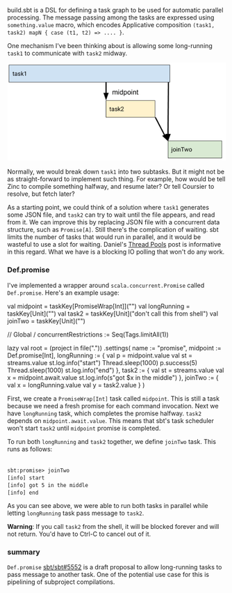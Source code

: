 build.sbt is a DSL for defining a task graph to be used for automatic parallel processing. The message passing among the tasks are expressed using `something.value` macro, which encodes Applicative composition `(task1, task2) mapN { case (t1, t2) => .... }`.

One mechanism I've been thinking about is allowing some long-running `task1` to communicate with `task2` midway.

![promise](/images/promise-01.png)

Normally, we would break down `task1` into two subtasks. But it might not be as straight-forward to implement such thing. For example, how would be tell Zinc to compile something halfway, and resume later? Or tell Coursier to resolve, but fetch later?

As a starting point, we could think of a solution where `task1` generates some JSON file, and `task2` can try to wait until the file appears, and read from it. We can improve this by replacing JSON file with a concurrent data structure, such as `Promise[A]`. Still there's the complication of waiting. sbt limits the number of tasks that would run in parallel, and it would be wasteful to use a slot for waiting. Daniel's [Thread Pools](https://gist.github.com/djspiewak/46b543800958cf61af6efa8e072bfd5c) post is informative in this regard. What we have is a blocking IO polling that won't do any work.

### Def.promise

I've implemented a wrapper around `scala.concurrent.Promise` called `Def.promise`. Here's an example usage:

<scala>
val midpoint = taskKey[PromiseWrap[Int]]("")
val longRunning = taskKey[Unit]("")
val task2 = taskKey[Unit]("don't call this from shell")
val joinTwo = taskKey[Unit]("")

// Global / concurrentRestrictions := Seq(Tags.limitAll(1))

lazy val root = (project in file("."))
  .settings(
    name := "promise",
    midpoint := Def.promise[Int],
    longRunning := {
      val p = midpoint.value
      val st = streams.value
      st.log.info("start")
      Thread.sleep(1000)
      p.success(5)
      Thread.sleep(1000)
      st.log.info("end")
    },
    task2 := {
      val st = streams.value
      val x = midpoint.await.value
      st.log.info(s"got $x in the middle")
    },
    joinTwo := {
      val x = longRunning.value
      val y = task2.value
    }
  )
</scala>

First, we create a `PromiseWrap[Int]` task called `midpoint`. This is still a task because we need a fresh promise for each command invocation. Next we have `longRunning` task, which completes the promise halfway. `task2` depends on `midpoint.await.value`. This means that sbt's task scheduler won't start `task2` until `midpoint` promise is completed.

To run both `longRunning` and `task2` together, we define `joinTwo` task. This runs as follows:

<code>
sbt:promise> joinTwo
[info] start
[info] got 5 in the middle
[info] end
</code>

As you can see above, we were able to run both tasks in parallel while letting `longRunning` task pass message to `task2`.

**Warning**: If you call `task2` from the shell, it will be blocked forever and will not return. You'd have to Ctrl-C to cancel out of it.

### summary

`Def.promise` [sbt/sbt#5552](https://github.com/sbt/sbt/pull/5552) is a draft proposal to allow long-running tasks to pass message to another task. One of the potential use case for this is pipelining of subproject compilations.
